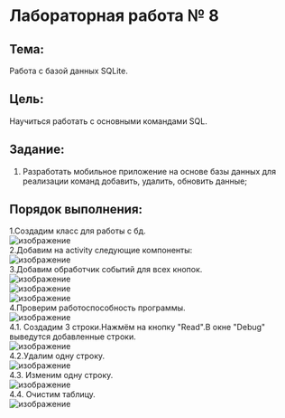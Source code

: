 # Лабораторная работа № 8

## Тема: 
Работа с базой данных SQLite.
## Цель: 
Научиться работать с основными командами SQL.
## Задание:
1.	Разработать мобильное приложение на основе базы данных для реализации команд добавить, удалить, обновить данные;
## Порядок выполнения:
1.Создадим класс для работы с бд.  
![изображение](https://user-images.githubusercontent.com/79984303/138239024-13a81a21-f0ca-4039-9f2d-83db35b9d3d9.png)  
2.Добавим на activity следующие компоненты:  
![изображение](https://user-images.githubusercontent.com/79984303/138239526-f44cb256-f9a0-4115-8bdf-9f48556fd15d.png)  
3.Добавим обработчик событий для всех кнопок.  
![изображение](https://user-images.githubusercontent.com/79984303/138240890-1133195b-0622-47d8-9f74-9110a697bef0.png)  
![изображение](https://user-images.githubusercontent.com/79984303/138239149-8634ca4a-9f55-45e4-9263-9c050377de10.png)  
![изображение](https://user-images.githubusercontent.com/79984303/138239174-8d76eed9-80c9-4ebc-9e19-bfa3cc0d499c.png)  
4.Проверим работоспособность программы.  
![изображение](https://user-images.githubusercontent.com/79984303/138242137-9539c455-e6cd-4c9e-8235-f6987b23ef50.png)  
4.1. Создадим 3 строки.Нажмём на кнопку "Read".В окне "Debug" выведутся добавленные строки.   
![изображение](https://user-images.githubusercontent.com/79984303/138241711-9837ca88-c9a0-4644-b368-7d11e0ea1de2.png)  
4.2.Удалим одну строку.  
![изображение](https://user-images.githubusercontent.com/79984303/138241796-95acef54-6ed8-4be9-9e2b-8dcc93c48c8d.png)  
4.3. Изменим одну строку.  
![изображение](https://user-images.githubusercontent.com/79984303/138241916-3837a2da-f168-4084-b16d-b96add1b849d.png)  
4.4. Очистим таблицу.  
![изображение](https://user-images.githubusercontent.com/79984303/138242014-da1b3460-2de5-4ca5-9833-98d2206a0041.png)



